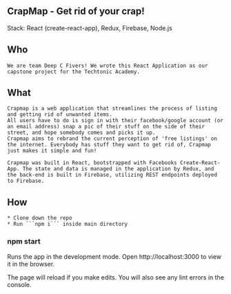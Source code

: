 ## CrapMap - Get rid of your crap!

Stack: React (create-react-app), Redux, Firebase, Node.js

## Who

    We are team Deep C Fivers! We wrote this React Application as our capstone project for the Techtonic Academy.

## What

    Crapmap is a web application that streamlines the process of listing and getting rid of unwanted items. 
    All users have to do is sign in with their facebook/google account (or an email address) snap a pic of their stuff on the side of their street, and hope somebody comes and picks it up.
    Crapmap aims to rebrand the current perception of 'free listings' on the internet. Everybody has stuff they want to get rid of, Crapmap just makes it simple and fun!

    Crapmap was built in React, bootstrapped with Facebooks Create-React-App. The state and data is managed in the application by Redux, and the back-end is built in Firebase, utilizing REST endpoints deployed to Firebase.

## How 

    * Clone down the repo
    * Run ```npm i``` inside main directory
    
### npm start

Runs the app in the development mode.
Open http://localhost:3000 to view it in the browser.

The page will reload if you make edits.
You will also see any lint errors in the console.
